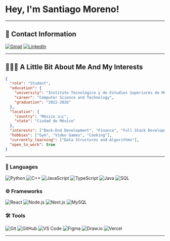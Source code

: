 # Hey, I'm Santiago Moreno!
--- 
## 📧 Contact Information
[![Gmail](https://img.shields.io/badge/-Gmail-D14836?style=for-the-badge&logo=gmail&logoColor=white)](mailto:santiago.m.lacalle@gmail.com)
[![LinkedIn](https://img.shields.io/badge/-LinkedIn-0077B5?style=for-the-badge&logo=linkedin&logoColor=white)](https://www.linkedin.com/in/santiago-moreno-lacalle-quintero-12b57528b/)

---
## 🧑🏻‍💻 A Little Bit About Me And My Interests

```json
{
  "role": "Student",
  "education": {
    "university": "Instituto Tecnológico y de Estudios Superiores de Monterrey",
    "career": "Computer Science and Technology",
    "graduation": "2022-2026"
  },
  "location": {
    "country": "México 🇲🇽",
    "state": "Ciudad de México"
  },
  "interests": ["Back-End Development", "Finance", "Full Stack Development", "Music"],
  "hobbies": ["Gym", "Video Games", "Cooking"],
  "currently_learning": ["Data Structures and Algorithms"],
  "open_to_work": true
}
```
---

### 🧠 Languages
![Python](https://img.shields.io/badge/-Python-3776AB?style=for-the-badge&logo=python&logoColor=white)
![C++](https://img.shields.io/badge/-C++-00599C?style=for-the-badge&logo=c%2b%2b&logoColor=white)
![JavaScript](https://img.shields.io/badge/-JavaScript-F7DF1E?style=for-the-badge&logo=javascript&logoColor=black)
![TypeScript](https://img.shields.io/badge/-TypeScript-3178C6?style=for-the-badge&logo=typescript&logoColor=white)
![Java](https://img.shields.io/badge/-Java-007396?style=for-the-badge&logo=java&logoColor=white)
![SQL](https://img.shields.io/badge/-SQL-4479A1?style=for-the-badge&logo=postgresql&logoColor=white)

### ⚙️ Frameworks
![React](https://img.shields.io/badge/-React-20232A?style=for-the-badge&logo=react&logoColor=61DAFB)
![Node.js](https://img.shields.io/badge/-Node.js-339933?style=for-the-badge&logo=node.js&logoColor=white)
![Next.js](https://img.shields.io/badge/-Next.js-000000?style=for-the-badge&logo=next.js&logoColor=white)
![MySQL](https://img.shields.io/badge/-MySQL-4479A1?style=for-the-badge&logo=mysql&logoColor=white)

### 🛠️ Tools
![Git](https://img.shields.io/badge/-Git-F05032?style=for-the-badge&logo=git&logoColor=white)
![GitHub](https://img.shields.io/badge/-GitHub-181717?style=for-the-badge&logo=github&logoColor=white)
![VS Code](https://img.shields.io/badge/-VS%20Code-007ACC?style=for-the-badge&logo=visual-studio-code&logoColor=white)
![Figma](https://img.shields.io/badge/-Figma-F24E1E?style=for-the-badge&logo=figma&logoColor=white)
![Draw.io](https://img.shields.io/badge/-Draw.io-FF9900?style=for-the-badge&logo=diagrams.net&logoColor=white)
![Vercel](https://img.shields.io/badge/-Vercel-000000?style=for-the-badge&logo=vercel&logoColor=white)

---
